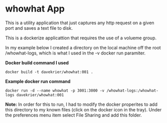 # whowhat App

This is a utility application that just captures any http request on a given port and saves a text file to disk. 

This is a dockerize applicattion that requires the use of a volueme group. 

In my example below I created a directory on the local machine off the root /whowhat-logs, which is what I used in the -v docker run paramiter. 

**Docker build command I used**

`docker build -t davekrier/whowhat:001 .`

**Example docker run command**

`docker run -d --name whowhat -p 3001:3000 -v /whowhat-logs:/whowhat-logs davekrier/whowhat:001`

**Note:** In order for this to run, I had to modify the docker properites to add this directory to my known files (click on the docker icon in the tray). Under the preferences menu item select File Sharing and add this folder. 